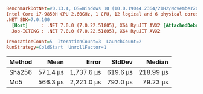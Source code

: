 ``` ini

BenchmarkDotNet=v0.13.4, OS=Windows 10 (10.0.19044.2364/21H2/November2021Update)
Intel Core i7-9850H CPU 2.60GHz, 1 CPU, 12 logical and 6 physical cores
.NET SDK=7.0.100
  [Host]     : .NET 7.0.0 (7.0.22.51805), X64 RyuJIT AVX2 [AttachedDebugger]
  Job-ICTCKG : .NET 7.0.0 (7.0.22.51805), X64 RyuJIT AVX2

InvocationCount=5  IterationCount=3  LaunchCount=2  
RunStrategy=ColdStart  UnrollFactor=1  

```
| Method |     Mean |      Error |   StdDev |    Median |
|------- |---------:|-----------:|---------:|----------:|
| Sha256 | 571.4 μs | 1,737.6 μs | 619.6 μs | 218.99 μs |
|    Md5 | 566.3 μs | 2,221.0 μs | 792.0 μs |  79.23 μs |
